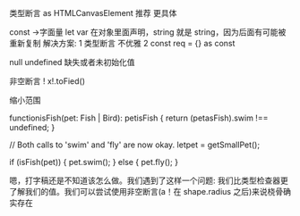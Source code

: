 类型断言
as HTMLCanvasElement 推荐 更具体
<HTMLCanvasElement>

const ->字面量
let var 在对象里面声明，string 就是 string，因为后面有可能被重新复制
解决方案:
1 类型断言 不优雅
2 const req = {} as const

null undefined 缺失或者未初始化值

非空断言 !
x!.toFied()

缩小范围

functionisFish(pet: Fish | Bird): petisFish {
return (petasFish).swim !== undefined;
}

// Both calls to 'swim' and 'fly' are now okay.
letpet = getSmallPet();

if (isFish(pet)) {
pet.swim();
} else {
pet.fly();
}

嗯，打字稿还是不知道该怎么做。我们遇到了这样一个问题: 我们比类型检查器更了解我们的值。我们可以尝试使用非空断言(a！在 shape.radius 之后)来说桡骨确实存在
